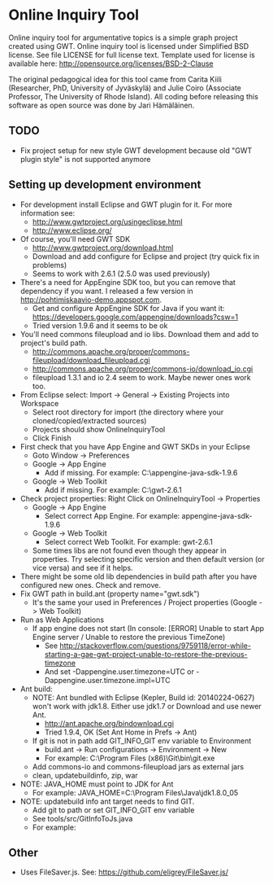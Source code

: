 Online Inquiry Tool
====

Online inquiry tool for argumentative topics is a simple graph project created using GWT. Online inquiry tool is licensed under Simplified BSD license.
See file LICENSE for full license text. Template used for license is available here: http://opensource.org/licenses/BSD-2-Clause

The original pedagogical idea for this tool came from Carita Kiili (Researcher, PhD, University of Jyväskylä) and
Julie Coiro (Associate Professor, The University of Rhode Island). All coding before releasing this software
as open source was done by Jari Hämäläinen.


TODO
----

* Fix project setup for new style GWT development because old "GWT plugin style" is not supported anymore

Setting up development environment
----

* For development install Eclipse and GWT plugin for it. For more information see:
	* http://www.gwtproject.org/usingeclipse.html
	* http://www.eclipse.org/
* Of course, you'll need GWT SDK
	* http://www.gwtproject.org/download.html
	* Download and add configure for Eclipse and project (try quick fix in problems)
	* Seems to work with 2.6.1 (2.5.0 was used previously)
* There's a need for AppEngine SDK too, but you can remove that dependency if you want. I released a few version in http://pohtimiskaavio-demo.appspot.com.
	* Get and configure AppEngine SDK for Java if you want it: https://developers.google.com/appengine/downloads?csw=1
	* Tried version 1.9.6 and it seems to be ok
* You'll need commons fileupload and io libs. Download them and add to project's build path.
	* http://commons.apache.org/proper/commons-fileupload/download_fileupload.cgi
	* http://commons.apache.org/proper/commons-io/download_io.cgi
	* fileupload 1.3.1 and io 2.4 seem to work. Maybe newer ones work too.
* From Eclipse select: Import -> General -> Existing Projects into Workspace
	* Select root directory for import (the directory where your cloned/copied/extracted sources)
	* Projects should show OnlineInquiryTool
	* Click Finish
* First check that you have App Engine and GWT SKDs in your Eclipse
	* Goto Window -> Preferences
	* Google -> App Engine
		* Add if missing. For example: C:\appengine-java-sdk-1.9.6
	* Google -> Web Toolkit
		* Add if missing. For example: C:\gwt-2.6.1
* Check project properties: Right Click on OnlineInquiryTool -> Properties
	* Google -> App Engine
		* Select correct App Engine. For example: appengine-java-sdk-1.9.6
	* Google -> Web Toolkit
		* Select correct Web Toolkit. For example: gwt-2.6.1
	* Some times libs are not found even though they appear in properties.
	  Try selecting specific version and then default version (or vice versa) and see if it helps.
* There might be some old lib dependencies in build path after you have configured new ones. Check and remove.
* Fix GWT path in build.ant (property name="gwt.sdk")
	* It's the same your used in Preferences / Project properties (Google -> Web Toolkit)
* Run as Web Applications
	* If app engine does not start (In console: [ERROR] Unable to start App Engine server / Unable to restore the previous TimeZone)
		* See http://stackoverflow.com/questions/9759118/error-while-starting-a-gae-gwt-project-unable-to-restore-the-previous-timezone
		* And set -Dappengine.user.timezone=UTC or -Dappengine.user.timezone.impl=UTC
* Ant build:
	* NOTE: Ant bundled with Eclipse (Kepler, Build id: 20140224-0627) won't work with jdk1.8. Either use jdk1.7 or Download and use newer Ant.
		* http://ant.apache.org/bindownload.cgi
		* Tried 1.9.4, OK (Set Ant Home in Prefs -> Ant)
	* If git is not in path add GIT_INFO_GIT env variable to Environment
		* build.ant -> Run configurations -> Environment -> New
		* For example: C:\Program Files (x86)\Git\bin\git.exe
	* Add commons-io and commons-fileupload jars as external jars
	* clean, updatebuildinfo, zip, war
* NOTE: JAVA_HOME must point to JDK for Ant
	* For example: JAVA_HOME=C:\Program Files\Java\jdk1.8.0_05
* NOTE: updatebuild info ant target needs to find GIT.
	* Add git to path or set GIT_INFO_GIT env variable
	* See tools/src/GitInfoToJs.java
	* For example: 

Other
----

* Uses FileSaver.js. See: https://github.com/eligrey/FileSaver.js/

